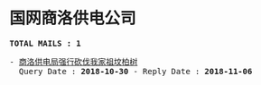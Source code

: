 # 国网商洛供电公司
<pre><b>TOTAL MAILS : 1</b></pre>
<pre>
- <a href="../../categories/mails/4980.md">商洛供电局强行砍伐我家祖坟柏树</a><br/>  Query Date : <b>2018-10-30</b> - Reply Date : <b>2018-11-06</b>
</pre>